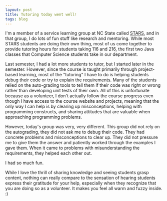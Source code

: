 ```yaml
---
layout: post
title: Tutoring today went well!
tags: blog
---
```


I'm a member of a service learning group at NC State called [STARS](http://stars.csc.ncsu.edu/), and in that group, I do lots of fun stuff like research and mentoring. While most STARS students are doing their own thing, most of us come together to provide tutoring hours for students taking 116 and 216, the first two Java classes that Computer Science students take in our department.

Last semester, I had a lot more students to tutor, but I started later in the semester. However, since the course is taught primarily through project-based learning, most of the "tutoring" I have to do is helping students debug their code or try to explain the requirements. Many of the students relied on the auto-grading tools to tell them if their code was right or wrong rather than developing unit tests of their own. All of this is unfortunate because as a volunteer, I don't actually follow the course progress even though I have access to the course website and projects, meaning that the only way I can help is by clearing up misconceptions, helping with programming constructs, and sharing attitudes that are valuable when approaching programming problems.

However, today's group was very, very different. This group did not rely on the autograding, they did not ask me to debug their code. They had concrete problems and misconceptions to clear up. They did not pressure me to give them the answer and patiently worked through the examples I gave them. When it came to problems with misunderstanding the requirements, they helped each other out.

I had so much fun.

While I love the thrill of sharing knowledge and seeing students grasp content, nothing can really compare to the sensation of hearing students express their gratitude for your help, especially when they recognize that you are doing so as a volunteer. It makes you feel all warm and fuzzy inside. :)
